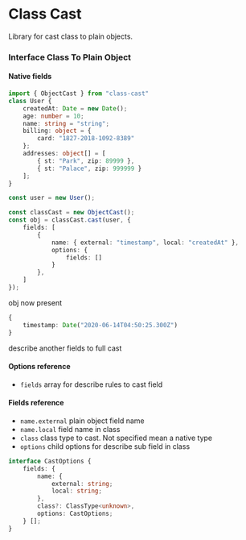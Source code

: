 # Class Cast

Library for cast class to plain objects.

### Interface Class To Plain Object

#### Native fields

```typescript
import { ObjectCast } from "class-cast"
class User {
    createdAt: Date = new Date();
    age: number = 10;
    name: string = "string";
    billing: object = {
        card: "1827-2018-1092-8389"
    };
    addresses: object[] = [
        { st: "Park", zip: 89999 },
        { st: "Palace", zip: 999999 }
    ];
}

const user = new User();

const classCast = new ObjectCast();
const obj = classCast.cast(user, {
    fields: [
        { 
            name: { external: "timestamp", local: "createdAt" },
            options: {
                fields: []
            }   
        },
    ]   
});
```

obj now present 
```typescript
{
    timestamp: Date("2020-06-14T04:50:25.300Z")
}
```

describe another fields to full cast


#### Options reference

* `fields` array for describe rules to cast field

#### Fields reference
* `name.external` plain object field name
* `name.local` field name in class 
* `class` class type to cast. Not specified mean a native type
* `options` child options for describe sub field in class 

```typescript
interface CastOptions {
    fields: {
        name: {
            external: string;
            local: string;
        },
        class?: ClassType<unknown>,
        options: CastOptions;
    } [];
}
```
